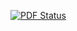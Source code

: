 [![PDF Status](https://www.sharelatex.com/github/repos/theaok/micahEnergy/builds/latest/badge.svg)](https://www.sharelatex.com/github/repos/theaok/micahEnergy/builds/latest/output.pdf)
